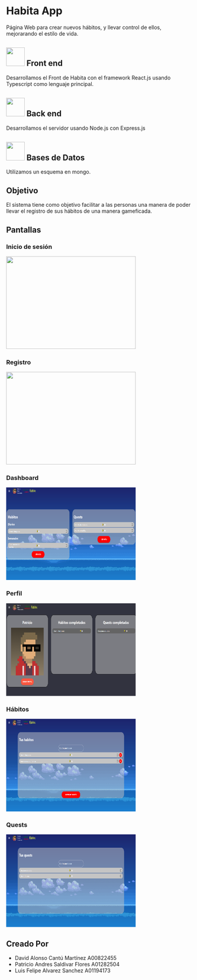 # Habita App
Página Web para crear nuevos hábitos, y llevar control de ellos, mejorarando el estilo de vida.

<h2> 
  <img src= "https://upload.wikimedia.org/wikipedia/commons/a/a7/React-icon.svg" width="50" height="50"> 
  Front end 
</h2>

Desarrollamos el Front de Habita con el framework React.js usando Typescript como lenguaje principal.

<h2> 
  <img src= "https://upload.wikimedia.org/wikipedia/commons/d/d9/Node.js_logo.svg" width="50" height="50"> 
  Back end  
</h2>
Desarrollamos el servidor usando Node.js con Express.js
<h2> 
  <img src= "https://infinapps.com/wp-content/uploads/2018/10/mongodb-logo.png" width="50" height="50"> 
  Bases de Datos  
</h2>
Utilizamos un esquema en mongo.

<h2> 
    Objetivo
</h2>

El sistema tiene como objetivo facilitar a las personas una manera de poder llevar el registro de sus hábitos de una manera gameficada.

<h2>
Pantallas
</h2>

<h3> 
Inicio de sesión
</h3>
 <img src= "https://lfas-portfolio-98.s3.amazonaws.com/img/Screen+Shot+2020-12-04+at+14.40.19.png" width="350" height="250"> 
<h3> 
Registro
</h3>
 <img src= "https://lfas-portfolio-98.s3.amazonaws.com/img/Screen+Shot+2020-12-04+at+14.43.26.png" width="350" height="250"> 
<h3> 
Dashboard
</h3>
 <img src= "./screenshots/Dashboard.png" width="350" height="250"> 
<h3> 
Perfil
</h3>
 <img src= "./screenshots/Perfil.png" width="350" height="250"> 
<h3> 
Hábitos
</h3>
 <img src= "./screenshots/Habitos.png" width="350" height="250"> 
<h3> 
Quests
</h3>
 <img src= "./screenshots/Quests.png" width="350" height="250"> 
 
<h2>
Creado Por
</h2>

<ul>
    <li>
    David Alonso Cantú Martínez A00822455
    </li>
    <li>
    Patricio Andres Saldivar Flores A01282504
    </li>
    <li>
    Luis Felipe Alvarez Sanchez A01194173
    </li>
</ul>




